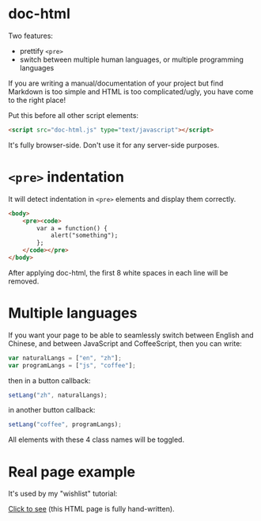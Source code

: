 # doc-html

Two features:

- prettify `<pre>`
- switch between multiple human languages, or multiple programming languages

If you are writing a manual/documentation of your project but find Markdown is too simple and HTML is too complicated/ugly, you have come to the right place!

Put this before all other script elements:

```html
<script src="doc-html.js" type="text/javascript"></script>
```

It's fully browser-side. Don't use it for any server-side purposes.

# `<pre>` indentation

It will detect indentation in `<pre>` elements and display them correctly.

```html
<body>
    <pre><code>
        var a = function() {
            alert("something");
        };
    </code></pre>
</body>
```

After applying doc-html, the first 8 white spaces in each line will be removed.

# Multiple languages

If you want your page to be able to seamlessly switch between English and Chinese, and between JavaScript and CoffeeScript, then you can write:

```javascript
var naturalLangs = ["en", "zh"];
var programLangs = ["js", "coffee"];
```

then in a button callback:

```javascript
setLang("zh", naturalLangs);
```

in another button callback:

```javascript
setLang("coffee", programLangs);
```

All elements with these 4 class names will be toggled.

# Real page example

It's used by my "wishlist" tutorial:

[Click to see](http://zhanzhenzhen.github.io/wishlist/) (this HTML page is fully hand-written).
